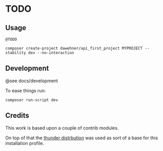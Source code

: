 # TODO

## Usage

```@TODO```

```
composer create-project dawehner/api_first_project MYPROJECT --stability dev --no-interaction
```

## Development

@see docs/development

To ease things run:

```
composer run-script dev
```

## Credits

This work is based upon a couple of contrib modules.

On top of that the [thunder distrbution](http://www.thunder.org/) was used as sort of a base
for this installation profile.
